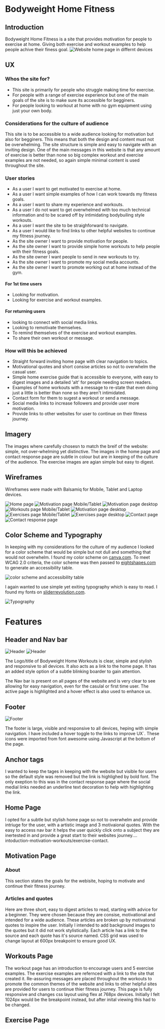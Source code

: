 # **Bodyweight Home Fitness**
## **Introduction**
Bodyweight Home Fitness is a site that provides motivation for people to exercise at home. Giving both exercise and workout examples to help people achive their finess goal.
![Website home page in differnt devices](assets/media/devices.jpg)

## **UX**

### Whos the site for?
* This site is primarily for people who struggle making time for exercise. 
* For people with a range of exercise experience but one of the main goals of the site is to make sure its accessible for begginers.
* For people looking to workout at home with no gym equipment using just your own body.

### Considerations for the culture of audience
This site is to be accessible to a wide audience looking for motivation but also for begginers. This means that both the design and content must not be overwhelming. The site structure is simple and easy to navigate with an inviting design.
One of the main messages in this website is that any amount of exercise is better than none so big complex workout and exercise examples are not needed, so again simple minimal content is used throughout the site.

### User stories
* As a user I want to get motivated to exercise at home.
* As a user I want simple examples of how I can work towards my fitness goals.
* As a user I want to share my experience and workouts.
* As a user I do not want to get overwhelmed with too much technical information and to be scared off by intimidating bodybuiling style workouts.
* As a user I want the site to be straighforward to navigate.
* As a user I would like to find links to other helpful websites to continue my fitness journey.
* As the site owner I want to provide motivation for people.
* As the site owner I want to provide simple home workouts to help people with their fitness goals.
* As the site owner I want people to send in new workouts to try.
* As the site owner I want to promote my social media accounts.
* As the site owner I want to promote working out at home instead of the gym.

#### For 1st time users
* Looking for motivation.
* Looking for exercise and workout examples.

#### For returning users
* looking to connect with social media links.
* Looking to remotivate themselves.
* To remind themselves of the exercise and workout examples.
* To share their own workout or message.

### How will this be achieved
* Straight forward inviting home page with clear navigation to topics.
* Motivational quotes and short consise articles so not to overwhelm the casual user.
* Simple  home exercise guide that is accessible to everyone, with easy to digest images and a detailed 'alt' for people needing screen readers.
* Examples of  home workouts with a message to re-state that even doing just a little is better than none so they aren't intimidated.
* Contact form for them to sugest a workout or send a message.
* Social media links to increase followers and provide user more motivation.
* Provide links to other websites for user to continue on their fitness journey.

## **Imagery** ##

The images where carefully chosesn to match the breif of the website: simple, not over-whelming yet distinctive. The images in the home page and contact response page are subtle in colour but are in keeping of the culture of the audience. The exercise images are agian simple but easy to digest. 

## **Wireframes**

Wireframes were made with Balsamiq for Mobile, Tablet and Laptop devices.


![Home page](assets/wireframes/home-page.png)
![Motivation page Mobile/Tablet](assets/wireframes/motivation-mobile-tablet.png)
![Motivation page desktop](assets/wireframes/motivation-desktop.png)
![Workouts page Mobile/Tablet](assets/wireframes/workouts-mobile-tablet.png)
![Motivation page desktop](assets/wireframes/workout-desktop.png)
![Exercises page Mobile/Tablet](assets/wireframes/exercises-mobile-tablet.png)
![Exercises page desktop](assets/wireframes/exercises-desktop.png)
![Contact page](assets/wireframes/contact-page.png)
![Contact response page](assets/wireframes/contact-response.png)


## **Color Scheme and Typography**

In keeping with my considerations for the culture of my audience I looked for a color scheme that would be simple but not dull and something that would not overwhelm. I found my color scheme on [canva.com](https://www.canva.com/learn/website-color-schemes/). 
To meet WCAG 2.0 criteria, the color scheme was then passed to [eightshapes.com](http://www.eightshapes.com) to generate an accessibility table.

![color scheme and accessibility table](assets/media/color-scheme.png)

I again wanted to use simple yet exiting typography which is easy to read. I found my fonts on [sliderrevolution.com](https://www.sliderrevolution.com/design/font-combinations/).

![Typography](assets/media/font-combination.png)

# **Features**

## **Header and Nav bar**

![Header](assets/media/mobile-tablet-header.jpg)
![Header](assets/media/desktop-header.jpg)

The Logo/title of Bodyweight Home Workouts is clear, simple and stylish and responsive to all devices. It also acts as a link to the home page. It has an added style option of a subtle blinking boarder to gain attention.

The Nav bar is present on all pages of the website and is very clear to see allowing for easy navigation, even for the casulal or first time user. The active page is highlighted and a hover effect is also used to enhance ux. 

## **Footer**

![Footer](assets/media/footer.jpg)

The footer is large, visible and responsive to all devices, heping with simple navigation. I have included a hover toggle to the links to improve UX`. These icons were imported from font awesome using Javascript at the bottom of the page.

## **Anchor tags**
 I wanted to keep the tages in keeping with the website but visible for users so the default style was removed but the link is highlighed by bold font. The only exeption to this was in the contact response page where the social medial links needed an underline text decoration to help with highlighting the link.

 ## **Home Page**

 I opted for a subtle but stylish home page so not to overwhelm and provide intriuge for the user, with a artistic image and 3 motivaional quotes. With the easy to access nav bar it helps the user quickly click onto a subject they are inertested in and provide a great start to their websites journey.... intoduction-motivation-workouts/exercise-contact.

 ## **Motivation Page**

 ### About
 This section states the goals for the webisite, hoping to motivate and continue their fitness journey.

 ### Articles and quotes
Here are three short, easy to digest articles to read, starting with advice for a beginner. They were chosen because they are consise, motivational and intended for a wide audience. These articles are broken up by motivatonal quotes to inspire the user. Initially I intended to add background images to the quotes but it did not work stylistically. Each article has a link to the source and each quote has  it's source named.
CSS grid was used to change layout at 600px breakpoint to ensure good UX.

## **Workouts Page**
The workout page has an introduction to encourage users and 5 exercise examples. The exercise examples are refernced with a link to the site that created it.
Re-assuring messages are placed throughout the workouts to promote the common themes of the website and links to other helpful sites are provided for users to continue thier fitness journey.
This page is fully responsive and changes css layout using flex at 768px devices. Initially I felt 1024px would be the breakpoint instead, but after inital viewing this had to be changed.


## **Exercise Page**

















